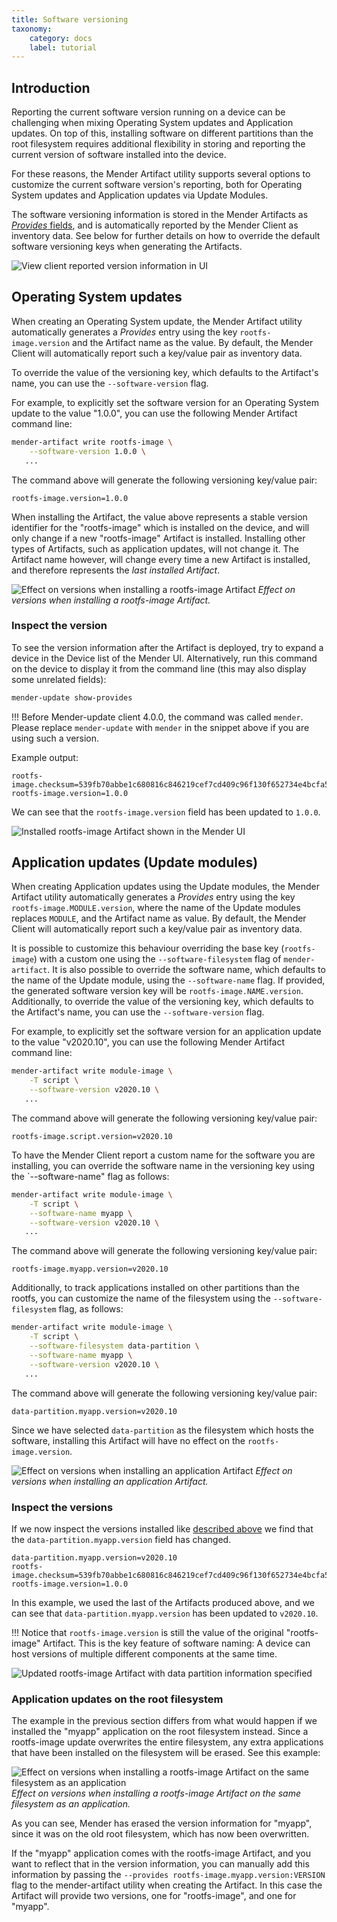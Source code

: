 ```yaml
---
title: Software versioning
taxonomy:
    category: docs
    label: tutorial
---
```


## Introduction

Reporting the current software version running on a device can be challenging when mixing Operating System updates and Application updates. On top of this, installing software on different partitions than the root filesystem requires additional flexibility in storing and reporting the current version of software installed into the device.

For these reasons, the Mender Artifact utility supports several options to customize the current software version's reporting, both for Operating System updates and Application updates via Update Modules.

The software versioning information is stored in the Mender Artifacts as [*Provides* fields](../../02.Overview/03.Artifact/docs.md#provides-and-depends), and is automatically reported by the Mender Client as inventory data. See below for further details on how to override the default software versioning keys when generating the Artifacts.

![View client reported version information in UI](provides-illustrated.png)

## Operating System updates

When creating an Operating System update, the Mender Artifact utility automatically generates a *Provides* entry using the key `rootfs-image.version` and the Artifact name as the value. By default, the Mender Client will automatically report such a key/value pair as inventory data.

To override the value of the versioning key, which defaults to the Artifact's name, you can use the `--software-version` flag.

<!--AUTOVERSION: "value \"%\""/ignore-->
For example, to explicitly set the software version for an Operating System update to the value "1.0.0", you can use the following Mender Artifact command line:

<!--AUTOVERSION: "software-version %"/ignore-->
```bash
mender-artifact write rootfs-image \
    --software-version 1.0.0 \
   ...
```
The command above will generate the following versioning key/value pair:

<!--AUTOVERSION: "rootfs-image.version=%"/ignore-->
```console
rootfs-image.version=1.0.0
```

When installing the Artifact, the value above represents a stable version identifier for the "rootfs-image" which is installed on the device, and will only change if a new "rootfs-image" Artifact is installed. Installing other types of Artifacts, such as application updates, will not change it. The Artifact name however, will change every time a new Artifact is installed, and therefore represents the *last installed Artifact*.

![Effect on versions when installing a rootfs-image Artifact](versions-and-installing-rootfs-image-artifact.png)
*Effect on versions when installing a rootfs-image Artifact.*

### Inspect the version

To see the version information after the Artifact is deployed, try to expand a device in the Device list of the Mender UI. Alternatively, run this command on the device to display it from the command line (this may also display some unrelated fields):

```bash
mender-update show-provides
```

<!--AUTOVERSION: "Before Mender-update client %"/ignore-->
!!! Before Mender-update client 4.0.0, the command was called `mender`. Please replace `mender-update` with `mender` in the snippet above if you are using such a version.

Example output:

<!--AUTOVERSION: "rootfs-image.version=%"/ignore-->
```console
rootfs-image.checksum=539fb70abbe1c680816c846219cef7cd409c96f130f652734e4bcfa5dd825dd3
rootfs-image.version=1.0.0
```

<!--AUTOVERSION: "field has been updated to `%`"/ignore-->
We can see that the `rootfs-image.version` field has been updated to `1.0.0`.

![Installed rootfs-image Artifact shown in the Mender UI](installed-software-ui.png)

## Application updates (Update modules)

When creating Application updates using the Update modules, the Mender Artifact utility automatically generates a *Provides* entry using the key `rootfs-image.MODULE.version`, where the name of the Update modules replaces `MODULE`, and the Artifact name as value. By default, the Mender Client will automatically report such a key/value pair as inventory data.

It is possible to customize this behaviour overriding the base key (`rootfs-image`) with a custom one using the `--software-filesystem` flag of `mender-artifact`. It is also possible to override the software name, which defaults to the name of the Update module, using the `--software-name` flag. If provided, the generated software version key will be `rootfs-image.NAME.version`. Additionally, to override the value of the versioning key, which defaults to the Artifact's name, you can use the `--software-version` flag.

<!--AUTOVERSION: "value \"%\""/ignore-->
For example, to explicitly set the software version for an application update to the value "v2020.10", you can use the following Mender Artifact command line:

<!--AUTOVERSION: "software-version %"/ignore-->
```bash
mender-artifact write module-image \
    -T script \
    --software-version v2020.10 \
   ...
```
The command above will generate the following versioning key/value pair:

<!--AUTOVERSION: "rootfs-image.script.version=%"/ignore-->
```console
rootfs-image.script.version=v2020.10
```

To have the Mender Client report a custom name for the software you are installing, you can override the software name in the versioning key using the `--software-name" flag as follows:

<!--AUTOVERSION: "software-version %"/ignore-->
```bash
mender-artifact write module-image \
    -T script \
    --software-name myapp \
    --software-version v2020.10 \
   ...
```
The command above will generate the following versioning key/value pair:

<!--AUTOVERSION: "rootfs-image.myapp.version=%"/ignore-->
```console
rootfs-image.myapp.version=v2020.10
```

Additionally, to track applications installed on other partitions than the rootfs, you can customize the name of the filesystem using the `--software-filesystem` flag, as follows:

<!--AUTOVERSION: "software-version %"/ignore-->
```bash
mender-artifact write module-image \
    -T script \
    --software-filesystem data-partition \
    --software-name myapp \
    --software-version v2020.10 \
   ...
```
The command above will generate the following versioning key/value pair:

<!--AUTOVERSION: "data-partition.myapp.version=%"/ignore-->
```console
data-partition.myapp.version=v2020.10
```

Since we have selected `data-partition` as the filesystem which hosts the software, installing this Artifact will have no effect on the `rootfs-image.version`.

![Effect on versions when installing an application Artifact](versions-and-installing-application-artifact.png)
*Effect on versions when installing an application Artifact.*

### Inspect the versions

If we now inspect the versions installed like [described above](#inspect-the-version) we find that the `data-partition.myapp.version` field has changed.

<!--AUTOVERSION: "rootfs-image.version=%"/ignore-->
```console
data-partition.myapp.version=v2020.10
rootfs-image.checksum=539fb70abbe1c680816c846219cef7cd409c96f130f652734e4bcfa5dd825dd3
rootfs-image.version=1.0.0
```

In this example, we used the last of the Artifacts produced above, and we can see that `data-partition.myapp.version` has been updated to `v2020.10`.

!!! Notice that `rootfs-image.version` is still the value of the original "rootfs-image" Artifact. This is the key feature of software naming: A device can host versions of multiple different components at the same time.

![Updated rootfs-image Artifact with data partition information specified](updated-software-ui.png)

### Application updates on the root filesystem

The example in the previous section differs from what would happen if we installed the "myapp" application on the root filesystem instead. Since a rootfs-image update overwrites the entire filesystem, any extra applications that have been installed on the filesystem will be erased. See this example:

![Effect on versions when installing a rootfs-image Artifact on the same filesystem as an application](versions-and-installing-same-filesystem-rootfs-image-artifact.png)
*Effect on versions when installing a rootfs-image Artifact on the same filesystem as an application.*

As you can see, Mender has erased the version information for "myapp", since it was on the old root filesystem, which has now been overwritten.

If the "myapp" application comes with the rootfs-image Artifact, and you want to reflect that in the version information, you can manually add this information by passing the `--provides rootfs-image.myapp.version:VERSION` flag to the mender-artifact utility when creating the Artifact. In this case the Artifact will provide two versions, one for "rootfs-image", and one for "myapp".
